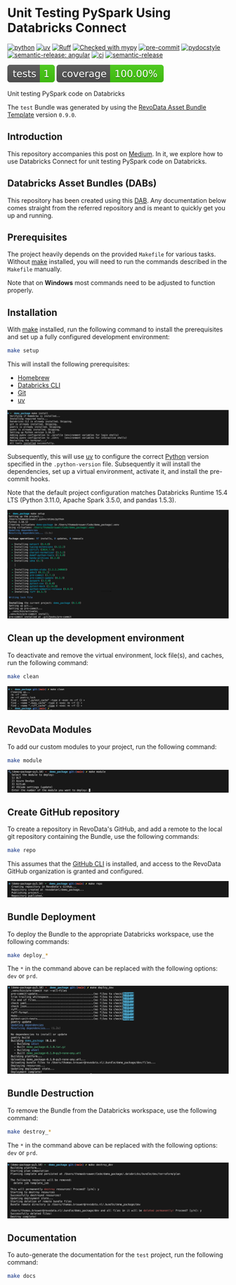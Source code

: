 # Unit Testing PySpark Using Databricks Connect

[![python](https://img.shields.io/badge/python-3.11-g)](https://www.python.org)
[![uv](https://img.shields.io/endpoint?url=https://raw.githubusercontent.com/astral-sh/uv/main/assets/badge/v0.json)](https://github.com/astral-sh/uv)
[![Ruff](https://img.shields.io/endpoint?url=https://raw.githubusercontent.com/astral-sh/ruff/main/assets/badge/v2.json)](https://github.com/astral-sh/ruff)
[![Checked with mypy](http://www.mypy-lang.org/static/mypy_badge.svg)](http://mypy-lang.org/)
[![pre-commit](https://img.shields.io/badge/pre--commit-enabled-brightgreen?logo=pre-commit&logoColor=white)](https://github.com/pre-commit/pre-commit)
[![pydocstyle](https://img.shields.io/badge/pydocstyle-enabled-AD4CD3)](http://www.pydocstyle.org/en/stable/)
[![semantic-release: angular](https://img.shields.io/badge/semantic--release-angular-e10079?logo=semantic-release)](https://github.com/semantic-release/semantic-release)
[![ci](https://github.com/revodatanl/test/actions/workflows/ci.yml/badge.svg)](https://github.com/revodatanl/test/actions/workflows/ci.yml)
[![semantic-release](https://github.com/revodatanl/test/actions/workflows/semantic-release.yml/badge.svg)](https://github.com/revodatanl/test/actions/workflows/semantic-release.yml)

[![tests](docs/assets/badge-tests.svg)](docs/tests/coverage/index.html)
[![coverage](docs/assets/badge-coverage.svg)](docs/tests/coverage/index.html)

Unit testing PySpark code on Databricks

The `test` Bundle was generated by using the [RevoData Asset Bundle Template](https://github.com/revodatanl/revo-asset-bundle-templates) version `0.9.0`.

## Introduction

This repository accompanies this post on [Medium](https://blog.revodata.nl/unit-testing-pyspark-using-databricks-connect-96353ac0ddc9). In it, we explore how to use Databricks Connect for unit testing PySpark code on Databricks.

## Databricks Asset Bundles (DABs)

This repository has been created using this [DAB](https://github.com/revodatanl/revo-asset-bundle-templates). Any documentation below comes straight from the referred repository and is meant to quickly get you up and running.

## Prerequisites

The project heavily depends on the provided `Makefile` for various tasks. Without [make](https://www.gnu.org/software/make) installed, you will need to run the commands described in the `Makefile` manually.

Note that on **Windows** most commands need to be adjusted to function properly.

## Installation

With [make](https://www.gnu.org/software/make) installed, run the following command to install the prerequisites and set up a fully configured development environment:

```bash
make setup
```

This will install the following prerequisites:

- [Homebrew](https://brew.sh)
- [Databricks CLI](https://docs.databricks.com/dev-tools/cli/databricks-cli.html)
- [Git](https://git-scm.com)
- [uv](https://github.com/astral-sh/uv)

![make-install](docs/assets/make-install.png)

Subsequently, this will use [uv](https://github.com/astral-sh/uv) to configure the correct [Python](https://www.python.org/) version specified in the `.python-version` file. Subsequently it will install the dependencies, set up a virtual environment, activate it, and install the pre-commit hooks.

Note that the default project configuration matches Databricks Runtime 15.4 LTS (Python 3.11.0, Apache Spark 3.5.0, and pandas 1.5.3).

![make-setup](docs/assets/make-setup.png)

## Clean up the development environment

To deactivate and remove the virtual environment, lock file(s), and caches, run the following command:

```bash
make clean
```

![make-clean](docs/assets/make-clean.png)

## RevoData Modules

To add our custom modules to your project, run the following command:

```bash
make module
```

![make-module](docs/assets/make-module.png)

## Create GitHub repository

To create a repository in RevoData's GitHub, and add a remote to the local git repository containing the Bundle, use the following commands:

```bash
make repo
```

This assumes that the [GitHub CLI](https://cli.github.com) is installed, and access to the RevoData GitHub organization is granted and configured.

![make-repo](docs/assets/make-repo.png)


## Bundle Deployment

To deploy the Bundle to the appropriate Databricks workspace, use the following commands:

```bash
make deploy_*
```

The `*` in the command above can be replaced with the following options: `dev` or `prd`.

![make-deploy_dev](docs/assets/make-deploy_dev.png)

## Bundle Destruction

To remove the Bundle from the Databricks workspace, use the following command:

```bash
make destroy_*
```

The `*` in the command above can be replaced with the following options: `dev` or `prd`.

![make-destroy_dev](docs/assets/make-destroy_dev.png)

## Documentation

To auto-generate the documentation for the `test` project, run the following command:

```bash
make docs
```
